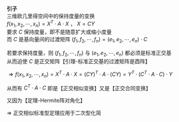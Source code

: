 **引子**  
三维欧几里得空间中的保持度量的变换  
$f(x_1,x_2,\cdots,x_n)=X^T\cdot A\cdot X$ ， $X=CY$  
要求 $C$ 保持度量，即不是随意扩大或缩小度量  
而 $C$ 是基向量间的过渡矩阵 $(f_1,f_2,\cdots,f_n)=(e_1,e_2,\cdots,e_n)\cdot C$  
  
若要求保持度量，则 $(f_1,f_2,\cdots,f_n)$ 与 $(e_1,e_2,\cdots,e_n)$ 都必须是标准正交基  
从而迫使 $C$ 是正交矩阵【引理-标准正交基的过渡矩阵是酉阵】  
  
$\Rightarrow f(x_1,x_2,\cdots,x_n)=X^T\cdot A\cdot X=(CY)^T\cdot A\cdot(CY)=Y^T\cdot(C^T\cdot A\cdot C)\cdot Y$  
  
从而有 $C^T\cdot A\cdot C$ 即是【正交相似变换】又是【正交合同变换】  
  
又因为【定理-Hermite阵对角化】  
  
$\Rightarrow$ 正交相似标准型定理应用于二次型化简  

